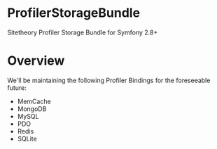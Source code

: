 # ProfilerStorageBundle
Sitetheory Profiler Storage Bundle for Symfony 2.8+

# Overview
We'll be maintaining the following Profiler Bindings for the foreseeable future:

- MemCache
- MongoDB
- MySQL
- PDO
- Redis
- SQLite
